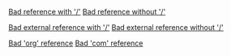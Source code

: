 <!--
 - SPDX-FileCopyrightText: 2018-2019 Serokell <https://serokell.io>
 -
 - SPDX-License-Identifier: MPL-2.0
 -->

[Bad reference with '/'](https://bad.reference/)
[Bad reference without '/'](https://bad.reference)

[Bad external reference with '/'](https://bad.external.reference/)
[Bad external reference without '/'](https://bad.external.reference)

[Bad 'org' reference](https://bad.reference.org)
[Bad 'com' reference](https://bad.reference.com)
